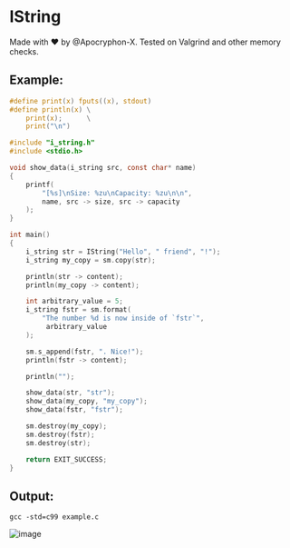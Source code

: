 # IString

Made with ❤️ by @Apocryphon-X. Tested on Valgrind and other memory checks.

## Example:

```c
#define print(x) fputs((x), stdout)
#define println(x) \
    print(x);      \
    print("\n")

#include "i_string.h"
#include <stdio.h>

void show_data(i_string src, const char* name)
{
    printf(
        "[%s]\nSize: %zu\nCapacity: %zu\n\n",
        name, src -> size, src -> capacity
    );
}

int main()
{
    i_string str = IString("Hello", " friend", "!");
    i_string my_copy = sm.copy(str);

    println(str -> content);
    println(my_copy -> content);

    int arbitrary_value = 5;
    i_string fstr = sm.format(
        "The number %d is now inside of `fstr`",
         arbitrary_value
    );

    sm.s_append(fstr, ". Nice!");
    println(fstr -> content);

    println("");

    show_data(str, "str");
    show_data(my_copy, "my_copy");
    show_data(fstr, "fstr");

    sm.destroy(my_copy);
    sm.destroy(fstr);
    sm.destroy(str);

    return EXIT_SUCCESS;
}
```
## Output:
`gcc -std=c99 example.c`

![image](https://user-images.githubusercontent.com/40130428/167308638-179d4c6a-da03-4fdf-9616-21059e0f70bd.png)
